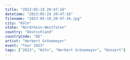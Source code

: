 ```yaml
---
title: "2023:05:19 20:47:16"
datetime: "2023:05:19 20:47:16"
filename: "2023-05-19_20-47-16.jpg"
city: "Köln"
state: "Nordrhein-Westfalen"
country: "Deutschland"
countryCode: "DE"
artist: "Herbert Grönemeyer"
event: "Tour 2023"
tags: ["2023", "Köln", "Herbert Grönemeyer", "Konzert"]
---
```

